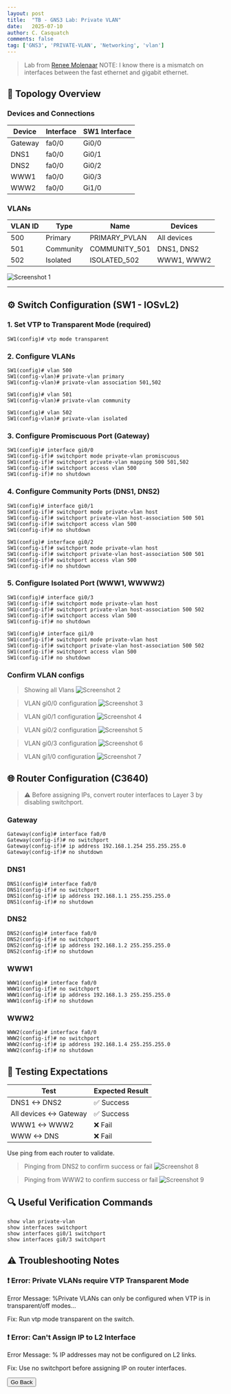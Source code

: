 ```yaml
---
layout: post
title:  "TB - GNS3 Lab: Private VLAN"
date:   2025-07-10
author: C. Casquatch
comments: false
tag: ['GNS3', 'PRIVATE-VLAN', 'Networking', 'vlan']
---
```


> Lab from [Renee Molenaar](https://gns3vault.com/switching/private-vlan)
> NOTE: I know there is a mismatch on interfaces between the fast ethernet and gigabit ethernet.

## 🧱 Topology Overview

### Devices and Connections

| Device  | Interface | SW1 Interface |
|---------|-----------|---------------|
| Gateway | fa0/0     | Gi0/0         |
| DNS1    | fa0/0     | Gi0/1         |
| DNS2    | fa0/0     | Gi0/2         |
| WWW1    | fa0/0     | Gi0/3         |
| WWW2    | fa0/0     | Gi1/0         |

### VLANs

| VLAN ID | Type       | Name           | Devices              |
|---------|------------|----------------|----------------------|
| 500     | Primary    | PRIMARY_PVLAN  | All devices          |
| 501     | Community  | COMMUNITY_501  | DNS1, DNS2           |
| 502     | Isolated   | ISOLATED_502   | WWW1, WWW2           |

![Screenshot 1](/assets/images/GNS3/vlans/privatevlan/TOPOLOGY.png)

---

## ⚙️ Switch Configuration (SW1 - IOSvL2)

### 1. Set VTP to Transparent Mode (required)
```
SW1(config)# vtp mode transparent
```

### 2. Configure VLANs
```
SW1(config)# vlan 500
SW1(config-vlan)# private-vlan primary
SW1(config-vlan)# private-vlan association 501,502

SW1(config)# vlan 501
SW1(config-vlan)# private-vlan community

SW1(config)# vlan 502
SW1(config-vlan)# private-vlan isolated
```

### 3. Configure Promiscuous Port (Gateway)
```
SW1(config)# interface gi0/0
SW1(config-if)# switchport mode private-vlan promiscuous
SW1(config-if)# switchport private-vlan mapping 500 501,502
SW1(config-if)# switchport access vlan 500
SW1(config-if)# no shutdown
```

### 4. Configure Community Ports (DNS1, DNS2)
```
SW1(config)# interface gi0/1
SW1(config-if)# switchport mode private-vlan host
SW1(config-if)# switchport private-vlan host-association 500 501
SW1(config-if)# switchport access vlan 500
SW1(config-if)# no shutdown

SW1(config)# interface gi0/2
SW1(config-if)# switchport mode private-vlan host
SW1(config-if)# switchport private-vlan host-association 500 501
SW1(config-if)# switchport access vlan 500
SW1(config-if)# no shutdown
```

### 5. Configure Isolated Port (WWW1, WWWW2)
```
SW1(config)# interface gi0/3
SW1(config-if)# switchport mode private-vlan host
SW1(config-if)# switchport private-vlan host-association 500 502
SW1(config-if)# switchport access vlan 500
SW1(config-if)# no shutdown

SW1(config)# interface gi1/0
SW1(config-if)# switchport mode private-vlan host
SW1(config-if)# switchport private-vlan host-association 500 502
SW1(config-if)# switchport access vlan 500
SW1(config-if)# no shutdown
```

### Confirm VLAN configs

> Showing all Vlans
![Screenshot 2](/assets/images/GNS3/vlans/privatevlan/confirmvlanconfigvlan.png)

> VLAN gi0/0 configuration
![Screenshot 3](/assets/images/GNS3/vlans/privatevlan/vlanconfigg00.png)

> VLAN gi0/1 configuration
![Screenshot 4](/assets/images/GNS3/vlans/privatevlan/vlanconfigg01.png)

> VLAN gi0/2 configuration
![Screenshot 5](/assets/images/GNS3/vlans/privatevlan/vlanconfigg02.png)

> VLAN gi0/3 configuration
![Screenshot 6](/assets/images/GNS3/vlans/privatevlan/vlanconfigg03.png)

> VLAN gi1/0 configuration
![Screenshot 7](/assets/images/GNS3/vlans/privatevlan/vlanconfigg10.png)


## 🌐 Router Configuration (C3640)

> ⚠️ Before assigning IPs, convert router interfaces to Layer 3 by disabling switchport.

### Gateway

```
Gateway(config)# interface fa0/0
Gateway(config-if)# no switchport
Gateway(config-if)# ip address 192.168.1.254 255.255.255.0
Gateway(config-if)# no shutdown
```

### DNS1
```
DNS1(config)# interface fa0/0
DNS1(config-if)# no switchport
DNS1(config-if)# ip address 192.168.1.1 255.255.255.0
DNS1(config-if)# no shutdown
```

### DNS2

```
DNS2(config)# interface fa0/0
DNS2(config-if)# no switchport
DNS2(config-if)# ip address 192.168.1.2 255.255.255.0
DNS2(config-if)# no shutdown
```

### WWW1

```
WWW1(config)# interface fa0/0
WWW1(config-if)# no switchport
WWW1(config-if)# ip address 192.168.1.3 255.255.255.0
WWW1(config-if)# no shutdown
```

### WWW2

```
WWW2(config)# interface fa0/0
WWW2(config-if)# no switchport
WWW2(config-if)# ip address 192.168.1.4 255.255.255.0
WWW2(config-if)# no shutdown
```

## 🧪 Testing Expectations

| Test                    | Expected Result |
| ----------------------- | --------------- |
| DNS1 <-> DNS2           | ✅ Success       |
| All devices <-> Gateway | ✅ Success       |
| WWW1 <-> WWW2           | ❌ Fail          |
| WWW <-> DNS             | ❌ Fail          |

Use ping from each router to validate.

> Pinging from DNS2 to confirm success or fail
![Screenshot 8](/assets/images/GNS3/vlans/privatevlan/DNS2pingtest.png)

> Pinging from WWW2 to confirm success or fail
![Screenshot 9](/assets/images/GNS3/vlans/privatevlan/WWW2egping.png)


## 🔍 Useful Verification Commands
```
show vlan private-vlan
show interfaces switchport
show interfaces gi0/1 switchport
show interfaces gi0/3 switchport
```

## ⚠️ Troubleshooting Notes

### ❗ Error: Private VLANs require VTP Transparent Mode
Error Message:
%Private VLANs can only be configured when VTP is in transparent/off modes...

Fix:
Run vtp mode transparent on the switch.

### ❗ Error: Can't Assign IP to L2 Interface
Error Message:
% IP addresses may not be configured on L2 links.

Fix:
Use no switchport before assigning IP on router interfaces.

<button onclick="history.back()">Go Back</button>
